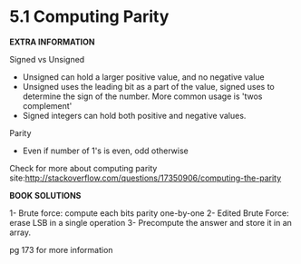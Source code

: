 <h1>5.1 Computing Parity</h1>

**EXTRA INFORMATION**

Signed vs Unsigned 
- Unsigned can hold a larger positive value, and no negative value 
- Unsigned uses the leading bit as a part of the value, signed uses to determine the sign of the number. More common usage is 'twos complement' 
- Signed integers can hold both positive and negative values.

Parity 
- Even if number of 1's is even, odd otherwise

Check for more about computing parity site:http://stackoverflow.com/questions/17350906/computing-the-parity

**BOOK SOLUTIONS**

1- Brute force: compute each bits parity one-by-one
2- Edited Brute Force: erase LSB in a single operation 
3- Precompute the answer and store it in an array. 

pg 173 for more information
